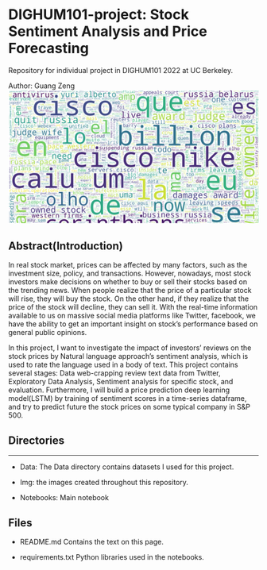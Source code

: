 # DIGHUM101-project: Stock Sentiment Analysis and Price Forecasting
Repository for individual project in DIGHUM101 2022 at UC Berkeley.

Author: Guang Zeng
![sentiment analysis on Stock](image.png)

## Abstract(Introduction)

In real stock market, prices can be affected by many factors, such as the investment size, policy, and transactions. However, nowadays, most stock investors make decisions on whether to buy or sell their stocks based on the trending news. When people realize that the price of a particular stock will rise, they will buy the stock. On the other hand, if they realize that the price of the stock will decline, they can sell it. With the real-time information available to us on massive social media platforms like Twitter, facebook, we have the ability to get an important insight on stock’s performance based on general public opinions. 

In this project, I want to investigate the impact of investors’ reviews on the stock prices by Natural language approach’s sentiment analysis, which is used to rate the language used in a body of text. This project contains several stages: Data web-crapping review text data from Twitter, Exploratory Data Analysis, Sentiment analysis for specific stock, and evaluation. Furthermore, I will build a price prediction deep learning model(LSTM) by training of sentiment scores in a time-series dataframe, and try to predict future the stock prices on some typical company in S&P 500.  


## Directories
***
* Data: The Data directory contains datasets I used for this project.

* Img: the images created throughout this repository.

* Notebooks: Main notebook 

## Files

* README.md Contains the text on this page.

* requirements.txt Python libraries used in the notebooks.
